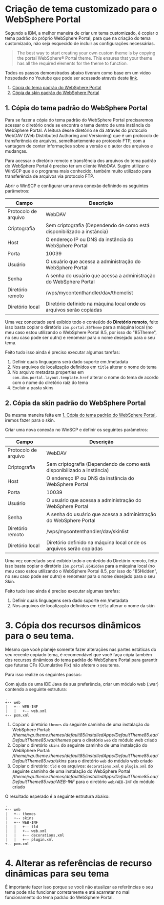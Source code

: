 # Criação de tema customizado para o WebSphere Portal

Segundo a IBM, a melhor maneira de criar um tema customizado, é copiar o tema padrão do próprio WebSphere Portal, para que na criação do tema customizado, não seja esquecido de incluir as configurações necessárias.

> The best way to start creating your own custom theme is by copying the portal WebSphere® Portal theme. This ensures that your theme has all the required elements for the theme to function.

Todos os passos demonstrados abaixo tiveram como base em um vídeo hospedado no Youtube que pode ser acessado através deste [link](https://www.youtube.com/watch?v=bMmeynv8ke0&list=PLogxjp96lSq8H4XLiVJnZMzN8e3m1sqO7).

1. [Cópia do tema padrão do WebSphere Portal](#1-cópia-do-tema-padrão-do-websphere-portal)
1. [Cópia da skin padrão do WebSphere Portal](#2-cópia-da-skin-padrão-do-websphere-portal)

## 1. Cópia do tema padrão do WebSphere Portal

Para se fazer a cópia do tema padrão do WebSphere Portal precisaremos acessar o diretório onde se encontra o tema dentro de uma instância do WebSphere Portal. A leitura desse diretório se dá através do protocolo WebDAV (Web Distributed Authoring and Versioning) que é um protocolo de transferência de arquivos, semelhantemente ao protocolo FTP, com a vantagem de conter informações sobre a versão e o autor dos arquivos e mudanças.

Para acessar o diretório remoto e transfência dos arquivos do tema padrão do WebSphere Portal é preciso ter um cliente WebDAV.  Sugiro utilizar o WinSCP que é o programa mais conhecido, também muito utilizado para transferência de arquivos via protocolo FTP.

Abrir o WinSCP e configurar uma nova conexão definindo os seguintes parâmetros:

Campo | Descrição
---|---
Protocolo de arquivo | WebDAV
Criptografia | Sem criptografia (Dependendo de como está disponibilizado a instância)
Host | O endereço IP ou DNS da instância do WebSphere Portal
Porta | 10039
Usuário | O usuário que acessa a administração do WebSphere Portal
Senha | A senha do usuário que acessa a administração do WebSphere Portal
Diretório remoto | /wps/mycontenthandler/dav/themelist
Diretório local | Diretório definido na máquina local onde os arquivos serão copiadas

Uma vez conectado será exibido todo o conteúdo do **Diretório remoto**, feito isso basta copiar o diretório `ibm.portal.85Theme` para a máquina local (no meu caso estou utilizando o WebSphere Portal 8.5, por isso do "85Theme", no seu caso pode ser outro) e renomear para o nome desejado para o seu tema. 

Feito tudo isso ainda é preciso executar algumas tarefas:

1. Definir quais linguagens será dado suporte em /metadata
1. Nos arquivos de localização definidos em `title` alterar o nome do tema
1. No arquivo metadata.properties em `com.ibm.portal.layout.template.href` alterar o nome do tema de acordo com o nome do diretório raíz do tema
1. Excluir a pasta skins

## 2. Cópia da skin padrão do WebSphere Portal

Da mesma maneira feita em [1. Cópia do tema padrão do WebSphere Portal](#1-cópia-do-tema-padrão-do-websphere-portal), iremos fazer para o skin.

Criar uma nova conexão no WinSCP e definir os seguintes parâmetros: 

Campo | Descrição
---|---
Protocolo de arquivo | WebDAV
Criptografia | Sem criptografia (Dependendo de como está disponibilizado a instância)
Host | O endereço IP ou DNS da instância do WebSphere Portal
Porta | 10039
Usuário | O usuário que acessa a administração do WebSphere Portal
Senha | A senha do usuário que acessa a administração do WebSphere Portal
Diretório remoto | /wps/mycontenthandler/dav/skinlist
Diretório local | Diretório definido na máquina local onde os arquivos serão copiadas

Uma vez conectado será exibido todo o conteúdo do Diretório remoto, feito isso basta copiar o diretório `ibm.portal.85Hidden` para a máquina local (no meu caso estou utilizando o WebSphere Portal 8.5, por isso do "85Hidden", no seu caso pode ser outro) e renomear para o nome desejado para o seu Skin.

Feito tudo isso ainda é preciso executar algumas tarefas:

1. Definir quais linguagens será dado suporte em /metadata
1. Nos arquivos de localização definidos em `title` alterar o nome da skin

# 3. Cópia dos recursos dinâmicos para o seu tema.

Mesmo que você planeje somente fazer alterações nas partes estáticas do seu recente copiado tema, é recomendável que você faça cópia também dos recursos dinâmicos do tema padrão do WebSphere Portal para garantir que futuras CFs (Cumulative Fix) não afetem o seu tema.

Para isso realize os seguintes passos:

Com ajuda de uma IDE Java de sua preferência, criar um módulo web (.war) contendo a seguinte estrutura:

```
.
+-- web
|   +-- WEB-INF
|   |   +-- web.xml
+-- pom.xml
```

1. Copiar o diretório `themes` do seguinte caminho de uma instalação do WebSphere Portal: *<WebSphere Portal Installation Root>/theme/wp.theme.themes/default85/installedApps/DefaultTheme85.ear/DefaultTheme85.war/themes* para o diretório `web` do módulo web criado
1. Copiar o diretório `skins` do seguinte caminho de uma instalação do WebSphere Portal: *<WebSphere Portal Installation Root>/theme/wp.theme.themes/default85/installedApps/DefaultTheme85.ear/DefaultTheme85.war/skins* para o diretório `web` do módulo web criado
1. Copiar o diretório: `tld` e os arquivos: `decorations.xml` e `plugin.xml` do seguinte caminho de uma instalação do WebSphere Portal *<WebSphere Portal Installation Root>/theme/wp.theme.themes/default85/installedApps/DefaultTheme85.ear/DefaultTheme85.war/WEB-INF* para o diretório `web/WEB-INF` do módulo criado


O resultado esperado é a seguinte estrutura abaixo:

```
.
+-- web
|   +-- themes
|   +-- skins
|   +-- WEB-INF
|   |   +-- tld
|   |   +-- web.xml
|   |   +-- decorations.xml
|   |   +-- plugin.xml
+-- pom.xml
```

# 4. Alterar as referências de recurso dinâmicas para seu tema

É importante fazer isso porque se você não atualizar as referências o seu tema pode não funcionar corretamente e até acarretar no mal funcionamento do tema padrão do WebSphere Portal.
